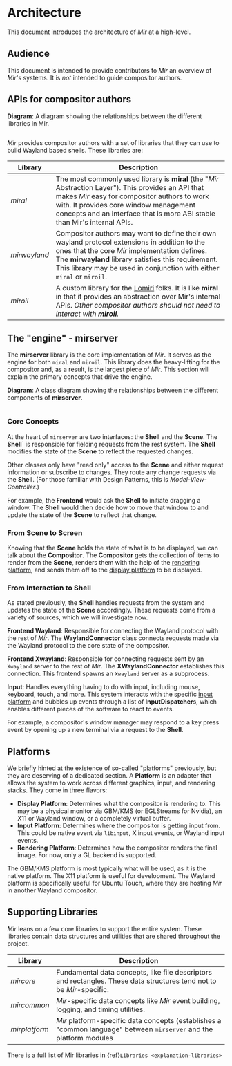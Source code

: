 # Architecture
This document introduces the architecture of *Mir* at a high-level.

## Audience
This document is intended to provide contributors to *Mir* an overview of *Mir*'s systems. It is *not* intended to guide compositor authors.

## APIs for compositor authors
**Diagram**: A diagram showing the relationships between the different libraries in Mir.

```{mermaid} architecture.mmd
```

*Mir* provides compositor authors with a set of libraries that they can use to build Wayland based shells. These libraries are:

Library | Description
--      | --
*miral*|The most commonly used library is **miral** (the "*Mir* Abstraction Layer"). This provides an API that makes *Mir* easy for compositor authors to work with. It provides core window management concepts and an interface that is more ABI stable than Mir's internal APIs.
*mirwayland*|Compositor authors may want to define their own wayland protocol extensions in addition to the ones that the core *Mir* implementation defines. The **mirwayland** library satisfies this requirement. This library may be used in conjunction with either `miral` or `miroil`.
*miroil*|A custom library for the [Lomiri](https://lomiri.com/) folks. It is like **miral** in that it provides an abstraction over Mir's internal APIs. _Other compositor authors should not need to interact with **miroil**._

## The "engine" - mirserver 
The **mirserver** library is the core implementation of *Mir*. It serves as the engine for both `miral` and `miroil`. This library does the heavy-lifting for the compositor and, as a result, is the largest piece of *Mir*. This section will explain the primary concepts that drive the engine.

**Diagram**: A class diagram showing the relationships between the different components of **mirserver**.

```{mermaid} mirserver.mmd
```

### Core Concepts
At the heart of `mirserver` are two interfaces: the **Shell** and the **Scene**. The **Shell**` is responsible for fielding requests from the rest system. The **Shell** modifies the state of the **Scene** to reflect the requested changes.

Other classes only have "read only" access to the **Scene** and either request information or subscribe to changes. They route any change requests via the **Shell**. (For those familiar with Design Patterns, this is _Model-View-Controller_.)  

For example, the **Frontend** would ask the **Shell** to initiate dragging a window. The **Shell** would then decide how to move that window to and update the state of the **Scene** to reflect that change.

### From Scene to Screen
Knowing that the **Scene** holds the state of what is to be displayed, we can talk about the **Compositor**. The **Compositor** gets the collection of items to render from the **Scene**,
renders them with the help of the [rendering platform](#platforms), and sends them off to the [display platform](#platforms) to be displayed.

### From Interaction to Shell
As stated previously, the **Shell** handles requests from the system and updates the state of the **Scene** accordingly. These requests come from a variety of sources, which we will investigate now.

**Frontend Wayland**: Responsible for connecting the Wayland protocol with the rest of *Mir*. The **WaylandConnector** class connects requests made via the Wayland protocol to the core state of the compositor.

**Frontend Xwayland**: Responsible for connecting requests sent by an `Xwayland` server to the rest of *Mir*. The **XWaylandConnector** establishes this connection. This frontend spawns an `Xwayland` server as a subprocess.

**Input**: Handles everything having to do with input, including mouse, keyboard, touch, and more. This system interacts with the specific [input platform](#platforms) and bubbles up events through a list of **InputDispatcher**s, which enables different pieces of the software to react to events.

For example, a compositor's window manager may respond to a key press event by opening up a new terminal via a request to the **Shell**.

## Platforms
We briefly hinted at the existence of so-called "platforms" previously, but they are deserving of a dedicated section. A **Platform** is an adapter that allows the system to work across different graphics, input, and rendering stacks. They come in three flavors:
- **Display Platform**: Determines what the compositor is rendering to. This may be a physical monitor via GBM/KMS (or EGLStreams for Nvidia), an X11 or Wayland window, or a completely virtual buffer.
- **Input Platform**: Determines where the compositor is getting input from. This could be native event via `libinput`, X input events, or Wayland input events.
- **Rendering Platform**: Determines how the compositor renders the final image. For now, only a GL backend is supported.

The GBM/KMS platform is most typically what will be used, as it is the native platform. The X11 platform is useful for development. The Wayland platform is specifically useful for Ubuntu Touch, where they are hosting *Mir* in another Wayland compositor.

## Supporting Libraries
*Mir* leans on a few core libraries to support the entire system. These libraries contain data structures and utilities that are shared throughout the project.

Library | Description
--      | --
*mircore*|Fundamental data concepts, like file descriptors and rectangles. These data structures tend not to be *Mir*-specific.
*mircommon*|*Mir*-specific data concepts like *Mir* event building, logging, and timing utilities.
*mirplatform*|*Mir* platform-specific data concepts (establishes a "common language" between `mirserver` and the platform modules

There is a full list of Mir libraries in {ref}`Libraries <explanation-libraries>`
